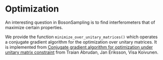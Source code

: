 # Optimization

An interesting question in BosonSampling is to find interferometers that of maximize certain properties.

We provide the function `minimize_over_unitary_matrices()` which operates a conjugate gradient algorithm for the optimization over unitary matrices. It is implemented from [Conjugate gradient algorithm for optimization under unitary matrix constraint](https://doi.org/10.1016/j.sigpro.2009.03.015) from Traian Abrudan, Jan Eriksson, Visa Koivunen.
